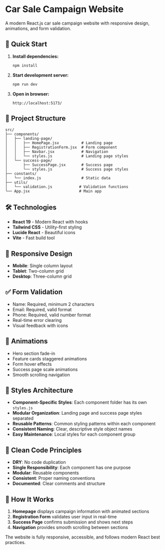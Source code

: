 # Car Sale Campaign Website

A modern React.js car sale campaign website with responsive design, animations, and form validation.


## 🚀 Quick Start

1. **Install dependencies:**
   ```bash
   npm install
   ```

2. **Start development server:**
   ```bash
   npm run dev
   ```

3. **Open in browser:**
   ```
   http://localhost:5173/
   ```

## 📁 Project Structure

```
src/
├── components/
│   ├── landing-page/
│   │   ├── HomePage.jsx          # Landing page
│   │   ├── RegistrationForm.jsx  # Form component
│   │   ├── Navbar.jsx            # Navigation
│   │   └── styles.js             # Landing page styles
│   └── success-page/
│       ├── SuccessPage.jsx       # Success page
│       └── styles.js             # Success page styles
├── constants/
│   └── index.js                  # Static data
├── utils/
│   └── validation.js            # Validation functions
└── App.jsx                      # Main app
```

## 🛠️ Technologies

- **React 19** - Modern React with hooks
- **Tailwind CSS** - Utility-first styling
- **Lucide React** - Beautiful icons
- **Vite** - Fast build tool

## 📱 Responsive Design

- **Mobile**: Single column layout
- **Tablet**: Two-column grid
- **Desktop**: Three-column grid

## ✅ Form Validation

- Name: Required, minimum 2 characters
- Email: Required, valid format
- Phone: Required, valid number format
- Real-time error clearing
- Visual feedback with icons

## 🎨 Animations

- Hero section fade-in
- Feature cards staggered animations
- Form hover effects
- Success page scale animations
- Smooth scrolling navigation

## 🎨 Styles Architecture

- **Component-Specific Styles**: Each component folder has its own `styles.js`
- **Modular Organization**: Landing page and success page styles separated
- **Reusable Patterns**: Common styling patterns within each component
- **Consistent Naming**: Clear, descriptive style object names
- **Easy Maintenance**: Local styles for each component group

## 🧹 Clean Code Principles

- **DRY**: No code duplication
- **Single Responsibility**: Each component has one purpose
- **Modular**: Reusable components
- **Consistent**: Proper naming conventions
- **Documented**: Clear comments and structure

## 🎯 How It Works

1. **Homepage** displays campaign information with animated sections
2. **Registration Form** validates user input in real-time
3. **Success Page** confirms submission and shows next steps
4. **Navigation** provides smooth scrolling between sections

The website is fully responsive, accessible, and follows modern React best practices.
